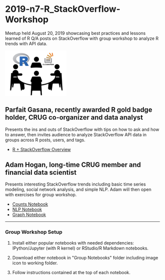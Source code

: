 # 2019-n7-R_StackOverflow-Workshop
Meetup held August 20, 2019 showcasing best practices and lessons learned of R Q/A posts on StackOverflow with group workshop to analyze R trends with API data.

<img src="Group_Notebooks/r_so_workshop.png" width="200" title="workshop icon" alt="workshop icon">

## Parfait Gasana, recently awarded R gold badge holder, CRUG co-organizer and data analyst
Presents the ins and outs of StackOverflow with tips on how to ask and how to answer, then invites audience to analyze StackOverflow API data in groups across R posts, users, and tags.

- [R + StackOverflow Overview](https://raw.githack.com/Chicago-R-User-Group/2019-n7-R_StackOverflow-Workshop/master/R_StackOverflow_Overview.html)

## Adam Hogan, long-time CRUG member and financial data scientist
Presents interesting StackOverflow trends including basic time series modeling, social network analysis, and simple NLP. Adam will then open with exercises for group workshop.

- [Counts Notebook](https://nbviewer.jupyter.org/github/Chicago-R-User-Group/2019-n7-R_StackOverflow-Workshop/blob/master/AHogan_counts.ipynb)
- [NLP Notebook](https://nbviewer.jupyter.org/github/Chicago-R-User-Group/2019-n7-R_StackOverflow-Workshop/blob/master/AHogan_nlp.ipynb)
- [Graph Notebook](https://nbviewer.jupyter.org/github/Chicago-R-User-Group/2019-n7-R_StackOverflow-Workshop/blob/master/AHogan_graph.ipynb)


---

### Group Workshop Setup

1. Install either popular notebooks with needed dependencies: IPython/Jupyter (with R kernel) or RStudio/R Markdown notebooks.

2. Download either notebook in "Group Notebooks" folder including image icon to working folder.

3. Follow instructions contained at the top of each notebook.
